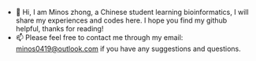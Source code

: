- 👋 Hi, I am Minos zhong, a Chinese student learning bioinformatics,  I will share my experiences and codes here. I hope you find my github helpful, thanks for reading!
- 📫 Please feel free to contact me through my email: minos0419@outlook.com if you have any suggestions and questions.

